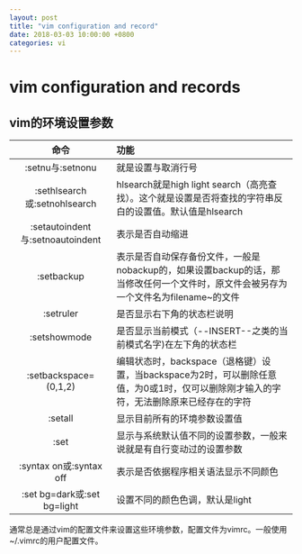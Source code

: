```yaml
---
layout: post
title: "vim configuration and record"
date: 2018-03-03 10:00:00 +0800
categories: vi
---
```

# vim configuration and records
## vim的环境设置参数

|命令|功能|
|:-:|:-|
|:setnu与:setnonu|就是设置与取消行号|
|:sethlsearch或:setnohlsearch|hlsearch就是high light search（高亮查找）。这个就是设置是否将查找的字符串反白的设置值。默认值是hlsearch|
|:setautoindent与:setnoautoindent|表示是否自动缩进|
|:setbackup|表示是否自动保存备份文件，一般是nobackup的，如果设置backup的话，那当修改任何一个文件时，原文件会被另存为一个文件名为filename~的文件|
|:setruler|是否显示右下角的状态栏说明|
|:setshowmode|是否显示当前模式（--INSERT--之类的当前模式名字)在左下角的状态栏|
|:setbackspace=(0,1,2)|编辑状态时，backspace（退格键）设置，当backspace为2时，可以删除任意值，为0或1时，仅可以删除刚才输入的字符，无法删除原来已经存在的字符|
|:setall|显示目前所有的环境参数设置值|
|:set|显示与系统默认值不同的设置参数，一般来说就是有自行变动过的设置参数|
|:syntax on或:syntax off|表示是否依据程序相关语法显示不同颜色|
|:set bg=dark或:set bg=light|设置不同的颜色色调，默认是light|

通常总是通过vim的配置文件来设置这些环境参数，配置文件为vimrc。一般使用~/.vimrc的用户配置文件。


